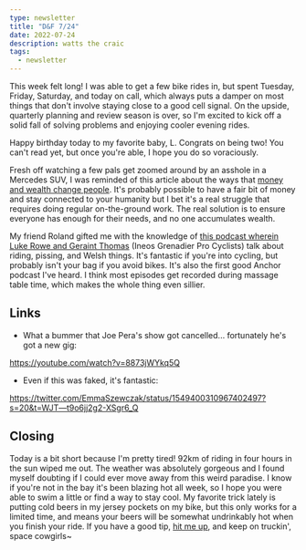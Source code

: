 ```yaml
---
type: newsletter
title: "D&F 7/24"
date: 2022-07-24
description: watts the craic
tags:
  - newsletter
---
```

This week felt long! I was able to get a few bike rides in, but spent Tuesday, Friday, Saturday, and today on call, which always puts a damper on most things that don't involve staying close to a good cell signal. On the upside, quarterly planning and review season is over, so I'm excited to kick off a solid fall of solving problems and enjoying cooler evening rides.

Happy birthday today to my favorite baby, L. Congrats on being two! You can't read yet, but once you're able, I hope you do so voraciously. 

Fresh off watching a few pals get zoomed around by an asshole in a Mercedes SUV, I was reminded of this article about the ways that [money and wealth change people](https://greatergood.berkeley.edu/article/item/how_money_changes_the_way_you_think_and_feel). It's probably possible to have a fair bit of money and stay connected to your humanity but I bet it's a real struggle that requires doing regular on-the-ground work. The real solution is to ensure everyone has enough for their needs, and no one accumulates wealth.

My friend Roland gifted me with the knowledge of [this podcast wherein Luke Rowe and Geraint Thomas](https://anchor.fm/wattsoccurring) (Ineos Grenadier Pro Cyclists) talk about riding, pissing, and Welsh things. It's fantastic if you're into cycling, but probably isn't your bag if you avoid bikes. It's also the first good Anchor podcast I've heard. I think most episodes get recorded during massage table time, which makes the whole thing even sillier.

## Links

- What a bummer that Joe Pera's show got cancelled... fortunately he's got a new gig:

https://youtube.com/watch?v=8873jWYkq5Q

- Even if this was faked, it's fantastic:

https://twitter.com/EmmaSzewczak/status/1549400310967402497?s=20&t=WJT—t9o6jj2g2-XSgr6_Q

## Closing

Today is a bit short because I'm pretty tired! 92km of riding in four hours in the sun wiped me out. The weather was absolutely gorgeous and I found myself doubting if I could ever move away from this weird paradise. I know if you're not in the bay it's been blazing hot all week, so I hope you were able to swim a little or find a way to stay cool. My favorite trick lately is putting cold beers in my jersey pockets on my bike, but this only works for a limited time, and means your beers will be somewhat undrinkably hot when you finish your ride. If you have a good tip, [hit me up](mailto:hello@brookshelley.com), and keep on truckin', space cowgirls~
